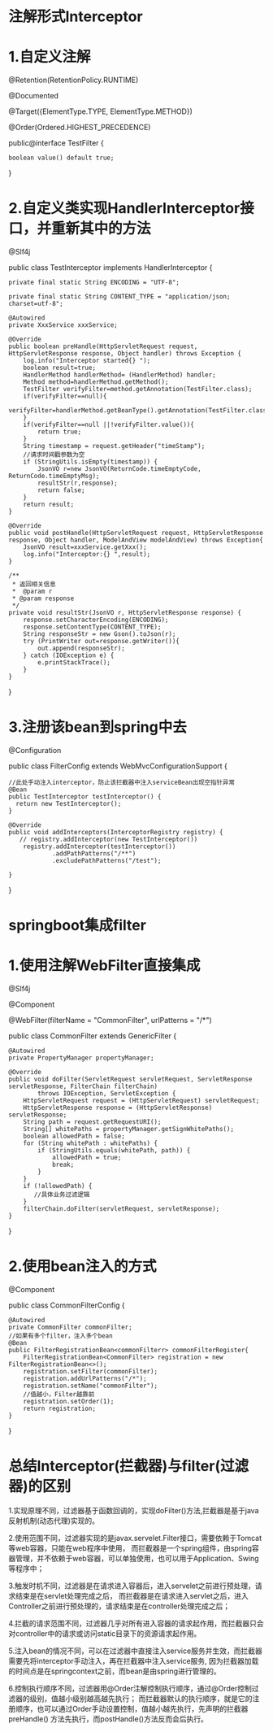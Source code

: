 # 注解形式Interceptor 
# 1.自定义注解

@Retention(RetentionPolicy.RUNTIME)

@Documented

@Target({ElementType.TYPE, ElementType.METHOD})

@Order(Ordered.HIGHEST_PRECEDENCE)

public@interface TestFilter {

    boolean value() default true;
    
}

# 2.自定义类实现HandlerInterceptor接口，并重新其中的方法

@Slf4j

public class TestInterceptor implements HandlerInterceptor {

    private final static String ENCODING = "UTF-8";

    private final static String CONTENT_TYPE = "application/json; charset=utf-8";

    @Autowired
    private XxxService xxxService;

    @Override
    public boolean preHandle(HttpServletRequest request, HttpServletResponse response, Object handler) throws Exception {
        log.info("Interceptor started{} ");
        boolean result=true;
        HandlerMethod handlerMethod= (HandlerMethod) handler;
        Method method=handlerMethod.getMethod();
        TestFilter verifyFilter=method.getAnnotation(TestFilter.class);
        if(verifyFilter==null){
            verifyFilter=handlerMethod.getBeanType().getAnnotation(TestFilter.class);
        }
        if(verifyFilter==null ||!verifyFilter.value()){
            return true;
        }
        String timestamp = request.getHeader("timeStamp");
        //请求时间戳参数为空
        if (StringUtils.isEmpty(timestamp)) {
            JsonVO r=new JsonVO(ReturnCode.timeEmptyCode, ReturnCode.timeEmptyMsg);
            resultStr(r,response);
            return false;
        }
        return result;
    }

    @Override
    public void postHandle(HttpServletRequest request, HttpServletResponse response, Object handler, ModelAndView modelAndView) throws Exception{
        JsonVO result=xxxService.getXxx();
        log.info("Interceptor:{} ",result);
    }

    /**
     * 返回相关信息
     *  @param r
     * @param response
     */
    private void resultStr(JsonVO r, HttpServletResponse response) {
        response.setCharacterEncoding(ENCODING);
        response.setContentType(CONTENT_TYPE);
        String responseStr = new Gson().toJson(r);
        try (PrintWriter out=response.getWriter()){
            out.append(responseStr);
        } catch (IOException e) {
            e.printStackTrace();
        }
    }
}

# 3.注册该bean到spring中去

@Configuration

public class FilterConfig extends WebMvcConfigurationSupport {
    
    //此处手动注入interceptor，防止该拦截器中注入serviceBean出现空指针异常
    @Bean
    public TestInterceptor testInterceptor() {
      return new TestInterceptor();
    }

    @Override
    public void addInterceptors(InterceptorRegistry registry) {
       // registry.addInterceptor(new TestInterceptor())
        registry.addInterceptor(testInterceptor())
                .addPathPatterns("/**")
                .excludePathPatterns("/test");

    }

}

# springboot集成filter 
# 1.使用注解WebFilter直接集成

@Slf4j

@Component

@WebFilter(filterName = "CommonFilter", urlPatterns = "/*")

public class CommonFilter extends GenericFilter {

    @Autowired
    private PropertyManager propertyManager;

    @Override
    public void doFilter(ServletRequest servletRequest, ServletResponse servletResponse, FilterChain filterChain)
            throws IOException, ServletException {
        HttpServletRequest request = (HttpServletRequest) servletRequest;
        HttpServletResponse response = (HttpServletResponse) servletResponse;
        String path = request.getRequestURI();
        String[] whitePaths = propertyManager.getSignWhitePaths();
        boolean allowedPath = false;
        for (String whitePath : whitePaths) {
            if (StringUtils.equals(whitePath, path)) {
                allowedPath = true;
                break;
            }
        }
        if (!allowedPath) {
           //具体业务过滤逻辑 
        }
        filterChain.doFilter(servletRequest, servletResponse);
    }
}

# 2.使用bean注入的方式

@Component

public class CommonFilterConfig  {

    @Autowired
    private CommonFilter commonFilter;
    //如果有多个filter，注入多个bean
    @Bean
    public FilterRegistrationBean<commonFilterr> commonFilterRegister{
        FilterRegistrationBean<CommonFilter> registration = new FilterRegistrationBean<>();
        registration.setFilter(commonFilter);
        registration.addUrlPatterns("/*");
        registration.setName("commonFilter");
        //值越小，Filter越靠前
        registration.setOrder(1);
        return registration;
    }
}

# 总结Interceptor(拦截器)与filter(过滤器)的区别
1.实现原理不同，过滤器基于函数回调的，实现doFilter()方法,拦截器是基于java反射机制(动态代理)实现的。
    
2.使用范围不同，过滤器实现的是javax.servelet.Filter接口，需要依赖于Tomcat等web容器，只能在web程序中使用，
  而拦截器是一个spring组件，由spring容器管理，并不依赖于web容器，可以单独使用，也可以用于Application、Swing等程序中；
    
3.触发时机不同，过滤器是在请求进入容器后，进入servelet之前进行预处理，请求结束是在servlet处理完成之后，
  而拦截器是在请求进入servlet之后，进入Controller之前进行预处理的，请求结束是在controller处理完成之后；
    
4.拦截的请求范围不同，过滤器几乎对所有进入容器的请求起作用，而拦截器只会对controller中的请求或访问static目录下的资源请求起作用。
    
5.注入bean的情况不同，可以在过滤器中直接注入service服务并生效，而拦截器需要先将interceptor手动注入，再在拦截器中注入service服务,
  因为拦截器加载的时间点是在springcontext之前，而bean是由spring进行管理的。
    
6.控制执行顺序不同，过滤器用@Order注解控制执行顺序，通过@Order控制过滤器的级别，值越小级别越高越先执行；
  而拦截器默认的执行顺序，就是它的注册顺序，也可以通过Order手动设置控制，值越小越先执行，先声明的拦截器 preHandle() 方法先执行，而postHandle()方法反而会后执行。
  

